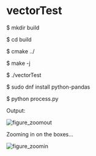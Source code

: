 # vectorTest

$ mkdir build

$ cd build

$ cmake ../

$ make -j

$ ./vectorTest

$ sudo dnf install python-pandas

$ python process.py

Output:

![figure_zoomout](https://cloud.githubusercontent.com/assets/1146938/9423688/57768ac6-489d-11e5-8cb0-721300fb3966.png)

Zooming in on the boxes...

![figure_zoomin](https://cloud.githubusercontent.com/assets/1146938/9423687/577343c0-489d-11e5-97d4-6a5b624743aa.png)


